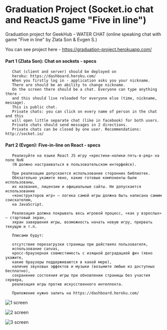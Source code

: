 # Graduation Project (Socket.io chat and ReactJS game "Five in line")
Graduation project for GeekHub - WATER CHAT (online speaking chat with game "Five in line" by Zlata Son & Evgen S.)

You can see project here - https://graduation-project.herokuapp.com/

#### Part 1 (Zlata Son): Chat on sockets - specs

       Chat (client and server) should be deployed on
       heroku: https://dashboard.heroku.com/
       When you firstly log in - application asks you your nickname.
       There are should be an ability to change nickname.
       On the screen there should be a chat. Everyone can type anything there -
       and this should live reloaded for everyone else (time, nickname, message).
       This is public chat.
       Private chats: you can click on every name of person in the chat and this
       will open little separate chat (like in facebook) for both users.
       Private chats should send messages in 2 directions.
       Private chats can be closed by one user. Recommendations: http://socket.io/

#### Part 2 (Evgen): Five-in-line on React - specs

       Реализуйте на языке React JS игру «крестики-нолики пять-в-ряд» на поле NxN
       (N должно настраиваться в пользовательском интерфейсе).

       При реализации допускается использование сторонних библиотек.
       Обязательно укажите явно, какие готовые компоненты были использованы,
       их названия, лицензии и официальные сайты. Не допускается использование
       «конструкторов игр» — логика самой игры должна быть написана самим соискателем,
       на JavaScript.

       Реализация должна покрывать весь игровой процесс, «как у взрослых» — стартовый экран,
       экран завершения игры, возможность начать новую игру, прервать текущую и т.п.

       Плюсами будут:

       отсутствие перезагрузки страницы при действиях пользователя,
       использование canvas,
       кросс-браузерная совместимость с изящной деградацией фич (явно укажите,
       какие браузеры поддерживаются в какой мере),
       наличие звуковых эффектов и музыки (возьмите любые из доступных бесплатно),
       сохранение состояния игры при обновлении страницы без участия сервера,
       реализация игры против искусственного интеллекта.

       Приложение нужно залить на https://dashboard.heroku.com/

![1 screen](public/img/sc1.png)

![2 screen](public/img/sc2.png)

![3 screen](public/img/sc3.png)

